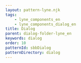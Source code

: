 ```yaml
---
layout: pattern-lyne.njk
tags: 
    - lyne_components_en
    - lyne_components_dialog_en
title: Dialog
parent: dialog-folder-lyne_en
keywords: dialog
order: 10
patternId: sbbDialog
patternDirectory: dialog
---
```

